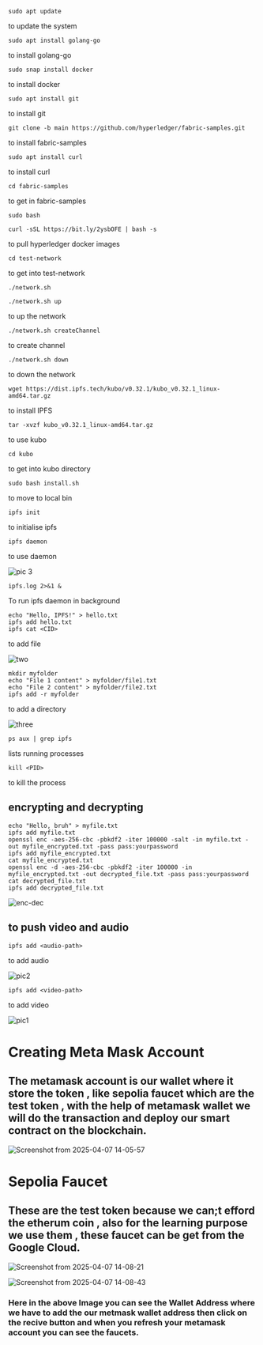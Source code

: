 ```
sudo apt update
```
to update the system

```
sudo apt install golang-go
```
to install golang-go

```
sudo snap install docker
```
to install docker

```
sudo apt install git
```
to install git

```
git clone -b main https://github.com/hyperledger/fabric-samples.git
```
to install fabric-samples

```
sudo apt install curl
```
to install curl


```
cd fabric-samples
```
to get in fabric-samples

```
sudo bash
```


```
curl -sSL https://bit.ly/2ysbOFE | bash -s
```
to pull hyperledger docker images


```
cd test-network
```
to get into test-network

```
./network.sh
```
```
./network.sh up
```
to up the network

```
./network.sh createChannel
```
to create channel

```
./network.sh down
```
to down the network

```
wget https://dist.ipfs.tech/kubo/v0.32.1/kubo_v0.32.1_linux-amd64.tar.gz
```
to install IPFS

```
tar -xvzf kubo_v0.32.1_linux-amd64.tar.gz
```
to use kubo

```
cd kubo
```
to get into kubo directory

```
sudo bash install.sh
```
to move to local bin

```
ipfs init
```
to initialise ipfs

```
ipfs daemon
```
to use daemon

![pic 3](https://github.com/user-attachments/assets/70fe107a-0780-4f92-a65e-724c1d8c426b)



```
ipfs.log 2>&1 &
```
To run ipfs daemon in background

```
echo "Hello, IPFS!" > hello.txt
ipfs add hello.txt
ipfs cat <CID>
```
to add file

![two](https://github.com/user-attachments/assets/a3498732-e133-41c6-a4f2-7b1e21234150)

```
mkdir myfolder
echo "File 1 content" > myfolder/file1.txt
echo "File 2 content" > myfolder/file2.txt
ipfs add -r myfolder
```
to add a directory

![three](https://github.com/user-attachments/assets/4e0d51e5-ae0e-4034-b79d-fe3ac89a0666)


```
ps aux | grep ipfs
```
lists running processes

```
kill <PID>
```
to kill the process

## encrypting and decrypting
```
echo "Hello, bruh" > myfile.txt
ipfs add myfile.txt
openssl enc -aes-256-cbc -pbkdf2 -iter 100000 -salt -in myfile.txt -out myfile_encrypted.txt -pass pass:yourpassword
ipfs add myfile_encrypted.txt
cat myfile_encrypted.txt
openssl enc -d -aes-256-cbc -pbkdf2 -iter 100000 -in myfile_encrypted.txt -out decrypted_file.txt -pass pass:yourpassword
cat decrypted_file.txt
ipfs add decrypted_file.txt
```

![enc-dec](https://github.com/user-attachments/assets/293f1b3a-4ba4-4b35-8f04-d93fb9c9a6f7)


## to push video and audio

```
ipfs add <audio-path>
```
to add audio

![pic2](https://github.com/user-attachments/assets/23e5aa80-51d3-4f99-8daf-8e354b5c94d1)



```
ipfs add <video-path>
```
to add video

![pic1](https://github.com/user-attachments/assets/bc6c1e37-bff7-45d7-b25a-61c80d6dbfb2)


# Creating Meta Mask Account

## The metamask account is our wallet where it store the token , like sepolia faucet which are the test token , with the help of metamask wallet we will do the transaction and deploy our smart contract on the blockchain.

![Screenshot from 2025-04-07 14-05-57](https://github.com/user-attachments/assets/fd40a51f-29f0-4b0b-ac32-cae2e36eeccb)

# Sepolia Faucet

## These are the test token because we can;t efford the etherum coin , also for the learning purpose we use them , these faucet can be get from the Google Cloud.

![Screenshot from 2025-04-07 14-08-21](https://github.com/user-attachments/assets/197de3d9-335a-41e5-a63e-6a7bf40e5640)

![Screenshot from 2025-04-07 14-08-43](https://github.com/user-attachments/assets/015216ac-1931-407c-a698-238a237f2c91)

### Here in the above Image you can see the Wallet Address where we have to add the our metmask wallet address then click on the recive button and when you refresh your metamask account you can see the faucets.













